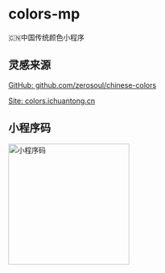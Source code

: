 # colors-mp
🇨🇳中国传统颜色小程序

## 灵感来源 
[GitHub: github.com/zerosoul/chinese-colors](https://github.com/zerosoul/chinese-colors)

[Site: colors.ichuantong.cn](https://colors.ichuantong.cn)

## 小程序码

<img src="https://oss-materials.ifable.cn/gh_8f5416601c1b_860.jpg" alt="小程序码" title="小程序码" width="240">
